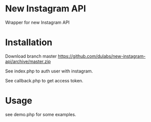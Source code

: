 # New Instagram API

Wrapper for new Instagram API 

# Installation

Download branch master
https://github.com/dulabs/new-instagram-api/archive/master.zip

See index.php to auth user with instagram.

See callback.php to get access token.

# Usage

see demo.php for some examples.
